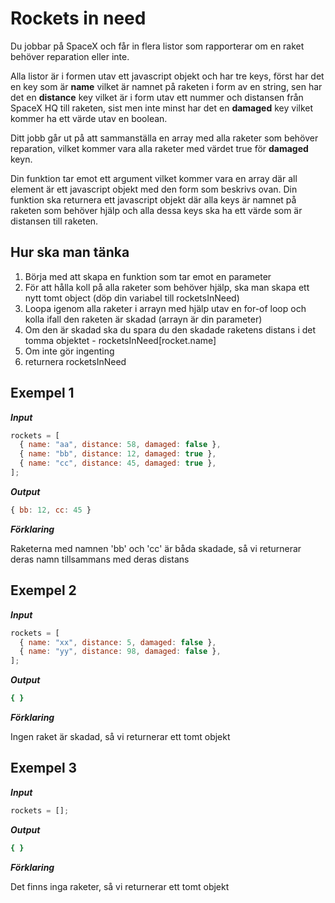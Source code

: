 # Rockets in need

Du jobbar på SpaceX och får in flera listor som rapporterar om en raket behöver reparation eller inte.

Alla listor är i formen utav ett javascript objekt och har tre keys, först har det en key som är **name** vilket är namnet på raketen i form av en string, sen har det en **distance** key vilket är i form utav ett nummer och distansen från SpaceX HQ till raketen, sist men inte minst har det en **damaged** key vilket kommer ha ett värde utav en boolean.

Ditt jobb går ut på att sammanställa en array med alla raketer som behöver reparation, vilket kommer vara alla raketer med värdet true för **damaged** keyn.

Din funktion tar emot ett argument vilket kommer vara en array där all element är ett javascript objekt med den form som beskrivs ovan. Din funktion ska returnera ett javascript objekt där alla keys är namnet på raketen som behöver hjälp och alla dessa keys ska ha ett värde som är distansen till raketen.

## Hur ska man tänka

1. Börja med att skapa en funktion som tar emot en parameter
2. För att hålla koll på alla raketer som behöver hjälp, ska man skapa ett nytt tomt object (döp din variabel till rocketsInNeed)
3. Loopa igenom alla raketer i arrayn med hjälp utav en for-of loop och kolla ifall den raketen är skadad (arrayn är din parameter)
4. Om den är skadad ska du spara du den skadade raketens distans i det tomma objektet - rocketsInNeed[rocket.name]
5. Om inte gör ingenting
6. returnera rocketsInNeed

## Exempel 1

**_Input_**

```js
rockets = [
  { name: "aa", distance: 58, damaged: false },
  { name: "bb", distance: 12, damaged: true },
  { name: "cc", distance: 45, damaged: true },
];
```

**_Output_**

```js
{ bb: 12, cc: 45 }
```

**_Förklaring_**

Raketerna med namnen 'bb' och 'cc' är båda skadade, så vi returnerar deras namn tillsammans med deras distans

## Exempel 2

**_Input_**

```js
rockets = [
  { name: "xx", distance: 5, damaged: false },
  { name: "yy", distance: 98, damaged: false },
];
```

**_Output_**

```bash
{ }
```

**_Förklaring_**

Ingen raket är skadad, så vi returnerar ett tomt objekt

## Exempel 3

**_Input_**

```js
rockets = [];
```

**_Output_**

```bash
{ }
```

**_Förklaring_**

Det finns inga raketer, så vi returnerar ett tomt objekt
